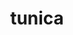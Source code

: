 ---
title: tunica
meaning: tunic
ch: eight
pos: noun
stem: tunic
genend: ae
abbgender: f.
abbgender2: fem.
gender: feminine
declension: first
derivative: tunicate
---
